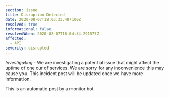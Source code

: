 ```yaml
---
section: issue
title: Disruption Detected
date: 2020-08-07T18:03:33.487100Z
resolved: true
informational: false
resolvedWhen: 2020-08-07T18:04:34.291577Z
affected:
  - API
severity: disrupted
---
```

*Investigating* - We are investigating a potential issue that might affect the uptime of one our of services. We are sorry for any inconvenience this may cause you. This incident post will be updated once we have more information.

This is an automatic post by a monitor bot.
        
